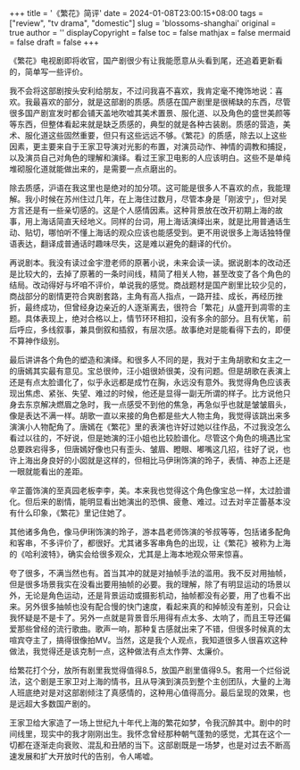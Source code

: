 +++
title = '《繁花》简评'
date = 2024-01-08T23:00:15+08:00
tags = ["review", "tv drama", "domestic"]
slug = 'blossoms-shanghai'
original = true
author = ''
displayCopyright = false
toc = false
mathjax = false
mermaid = false
draft = false
+++

《繁花》电视剧即将收官，国产剧很少有让我能愿意从头看到尾，还追着更新看的，简单写一些评价。

我不会将这部剧按头安利给朋友，不过问我喜不喜欢，我肯定毫不掩饰地说：喜欢。我最喜欢的部分，就是这部剧的质感。质感在国产剧里是很稀缺的东西，尽管很多国产剧宣发时都会铺天盖地吹嘘其美术置景、服化道、以及角色的盛世美颜等等东西，但整体看起来就是缺乏质感的，典型的就是各种古装剧。质感的营造，美术、服化道这些固然重要，但只有这些远远不够。《繁花》的质感，除去以上这些因素，更主要来自于王家卫导演对光影的布置，对演员动作、神情的调教和捕捉，以及演员自己对角色的理解和演绎。看过王家卫电影的人应该明白。这些不是单纯堆砌服化道就能做出来的，是需要一点点磨出的。

除去质感，沪语在我这里也是绝对的加分项。这可能是很多人不喜欢的点，我能理解。我小时候在苏州住过几年，在上海住过数月，尽管本身是「刚波宁」，但对吴方言还是有一些亲切感的。这是个人感情因素。这种背景放在改开初期上海的故事，用上海话简直天经地义。同样的台词，用上海话演绎出来，就是比用普通话生动、贴切，哪怕听不懂上海话的观众应该也能感受到。更不用说很多上海话独特俚语表达，翻译成普通话时趣味尽失，这是难以避免的翻译的代价。

再说剧本。我没有读过金宇澄老师的原著小说，未来会读一读。据说剧本的改动还是比较大的，去掉了原著的一条时间线，精简了相关人物，甚至改变了各个角色的结局。改动得好与坏咱不评价，单说我的感觉。商战题材是国产剧里比较少见的，商战部分的剧情更符合爽剧套路，主角有高人指点，一路开挂、成长，再经历挫折，最终成功，但曾经身边亲近的人逐渐离去，很符合「繁花」从盛开到凋零的主题。具体表现上，绝对合格以上，情节环环相扣，没有多余的部分。且有伏笔，前后呼应，多线叙事，兼具倒叙和插叙，有层次感。故事绝对是能看得下去的，即便不算神作级别。

最后讲讲各个角色的塑造和演绎。和很多人不同的是，我对于主角胡歌和女主之一的唐嫣其实最有意见。宝总很帅，汪小姐很娇很美，没有问题。但是胡歌在表演上还是有点太脸谱化了，似乎永远都是成竹在胸，永远没有意外。我觉得角色应该表现出焦虑、紧张、失望、难过的时候，他还是显得一副无所谓的样子。比方说他只身去东京解决燃眉之急时，我一点感受不到他的焦急，再急似乎也就是皱皱眉头，像是表达不满一样。胡歌一直以来接的角色都是些大人物主角，我觉得该跳出来多演演小人物配角了。唐嫣在《繁花》里的表演也许好过她以往作品，不过我没怎么看过以往的，不好说，但是她演的汪小姐也比较脸谱化。尽管这个角色的境遇比宝总要跌宕得多，但唐嫣好像也只有歪头、皱眉、瞪眼、嘟嘴这几招，往好了说，也许上海出身良好的小囡就是这样的，但相比马伊琍饰演的玲子，表情、神态上还是一眼就能看出的差距。

辛芷蕾饰演的至真园老板李李，美。本来我也觉得这个角色像宝总一样，太过脸谱化。但后来的剧情，能明显看出她演出的恐惧、疲惫、难过。过去对辛芷蕾基本没有什么印象，《繁花》里记住她了。

其他诸多角色，像马伊琍饰演的玲子，游本昌老师饰演的爷叔等等，包括诸多配角和客串，不多评价了，都很好。尤其诸多客串角色的出现，让《繁花》被称为上海的《哈利波特》，确实会给很多观众，尤其是上海本地观众带来惊喜。

夸了很多，不满当然也有。首当其冲的就是对抽帧手法的滥用。我不反对用抽帧，但是很多场景我实在没看出要用抽帧的必要。我的理解，除了有明显运动的场景以外，无论是角色运动，还是背景运动或摄影机动，抽帧都没有必要，用了也看不出来。另外很多抽帧也没有配合慢的快门速度，看起来真的和掉帧没有差别，只会让我怀疑是不是卡了。另外一点就是背景音乐用得有点太多、太响了，而且王导还偏爱那些曾经的流行歌曲。歌声一响，那种复古感就出来了不错，但很多时候真的太喧宾夺主了，搞得很像拍MV。当然，这是我个人观点，我知道很多人很喜欢这种做法，我觉得还是该克制一点，这种做法有点太作弊、太廉价。

给繁花打个分，放所有剧里我觉得值得8.5，放国产剧里值得9.5。套用一个烂俗说法，这个剧是王家卫对上海的情书，且从导演到演员到整个主创团队，大量的上海人班底绝对是对这部剧倾注了真感情的，这种用心值得高分。最后呈现的效果，也是远超大多数国产剧的。

王家卫给大家造了一场上世纪九十年代上海的繁花如梦，令我沉醉其中。剧中的时间线里，现实中的我才刚刚出生。我怀念曾经那种朝气蓬勃的感觉，尤其在这个一切都在逐渐走向衰败、混乱和丑陋的当下。这部剧既是一场梦，也是对过去不断高速发展和扩大开放时代的告别，令人唏嘘。
